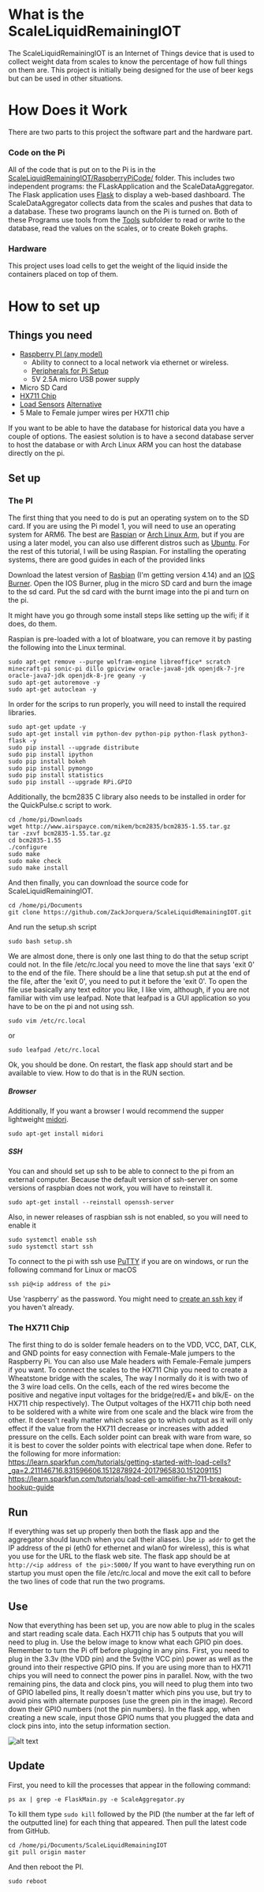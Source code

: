 # What is the ScaleLiquidRemainingIOT
The ScaleLiquidRemainingIOT is an Internet of Things device that is used to collect weight data from scales to know the percentage of how full things on them are. This project is initially being designed for the use of beer kegs but can be used in other situations.

# How Does it Work
There are two parts to this project the software part and the hardware part.

### Code on the Pi
All of the code that is put on to the Pi is in the [ScaleLiquidRemainingIOT/RaspberryPiCode/](https://github.com/ZackJorquera/ScaleLiquidRemainingIOT/tree/master/RaspberryPiCode) folder. This includes two independent programs: the FLaskApplication and the ScaleDataAggregator. The Flask application uses [Flask](http://flask.pocoo.org/) to display a web-based dashboard. The ScaleDataAggregator collects data from the scales and pushes that data to a database. These two programs launch on the Pi is turned on. Both of these Programs use tools from the [Tools](https://github.com/ZackJorquera/ScaleLiquidRemainingIOT/tree/master/RaspberryPiCode/Tools) subfolder to read or write to the database, read the values on the scales, or to create Bokeh graphs.

### Hardware
This project uses load cells to get the weight of the liquid inside the containers placed on top of them.

# How to set up
## Things you need
- [Raspberry PI (any model)](https://www.raspberrypi.org/products/)
  - Ability to connect to a local network via ethernet or wireless.
  - [Peripherals for Pi Setup](https://www.raspberrypi.org/documentation/setup/)
  - 5V 2.5A micro USB power supply
- Micro SD Card
- [HX711 Chip](https://learn.sparkfun.com/tutorials/load-cell-amplifier-hx711-breakout-hookup-guide)
- [Load Sensors](https://www.sparkfun.com/products/10245) [Alternative](https://www.newegg.com/Product/Product.aspx?Item=9SIAD4R5C89792&ignorebbr=1&nm_mc=KNC-GoogleMKP-PC&cm_mmc=KNC-GoogleMKP-PC-_-pla-_-EC+-+Circuit+Protection-_-9SIAD4R5C89792&gclid=CjwKCAiA07PRBRBJEiwAS20SIGHGK-Dgnzq-twMT45FZr3qmehjAYgn5h7BDFLF6c5IOlMh6h7R3WBoCc6IQAvD_BwE&gclsrc=aw.ds)
- 5 Male to Female jumper wires per HX711 chip

If you want to be able to have the database for historical data you have a couple of options. The easiest solution is to have a second database server to host the database or with Arch Linux ARM you can host the database directly on the pi.


## Set up
### The PI
The first thing that you need to do is put an operating system on to the SD card. If you are using the Pi model 1, you will need to use an operating system for ARM6. The best are [Raspian](https://www.raspberrypi.org/downloads/raspbian/) or [Arch Linux Arm](https://archlinuxarm.org/platforms/armv6/raspberry-pi), but if you are using a later model, you can also use different distros such as [Ubuntu](https://wiki.ubuntu.com/ARM/RaspberryPi). For the rest of this tutorial, I will be using Raspian. For installing the operating systems, there are good guides in each of the provided links

Download the latest version of [Rasbian](https://www.raspberrypi.org/downloads/raspbian/) (I'm getting version 4.14) and an [IOS Burner](https://etcher.io/). Open the IOS Burner, plug in the micro SD card and burn the image to the sd card. Put the sd card with the burnt image into the pi and turn on the pi.

It might have you go through some install steps like setting up the wifi; if it does, do them.

Raspian is pre-loaded with a lot of bloatware, you can remove it by pasting the following into the Linux terminal.
```
sudo apt-get remove --purge wolfram-engine libreoffice* scratch minecraft-pi sonic-pi dillo gpicview oracle-java8-jdk openjdk-7-jre oracle-java7-jdk openjdk-8-jre geany -y
sudo apt-get autoremove -y
sudo apt-get autoclean -y

```
In order for the scrips to run properly, you will need to install the required libraries.
```
sudo apt-get update -y
sudo apt-get install vim python-dev python-pip python-flask python3-flask -y
sudo pip install --upgrade distribute
sudo pip install ipython
sudo pip install bokeh
sudo pip install pymongo
sudo pip install statistics
sudo pip install --upgrade RPi.GPIO

```
Additionally, the bcm2835 C library also needs to be installed in order for the QuickPulse.c script to work.
```
cd /home/pi/Downloads
wget http://www.airspayce.com/mikem/bcm2835/bcm2835-1.55.tar.gz
tar -zxvf bcm2835-1.55.tar.gz
cd bcm2835-1.55
./configure
sudo make
sudo make check
sudo make install

```
And then finally, you can download the source code for ScaleLiquidRemainingIOT.
```
cd /home/pi/Documents
git clone https://github.com/ZackJorquera/ScaleLiquidRemainingIOT.git

```
And run the setup.sh script
```
sudo bash setup.sh
```
We are almost done, there is only one last thing to do that the setup script could not. In the file /etc/rc.local you need to move the line that says 'exit 0' to the end of the file.
There should be a line that setup.sh put at the end of the file, after the 'exit 0', you need to put it before the 'exit 0'. To open the file use basically any text editor you like, I like vim, although, if you are not familiar with vim use leafpad. Note that leafpad is a GUI application so you have to be on the pi and not using ssh.
```
sudo vim /etc/rc.local
```
or
```
sudo leafpad /etc/rc.local
```
Ok, you should be done. On restart, the flask app should start and be available to view. How to do that is in the RUN section.

##### Browser
Additionally, If you want a browser I would recommend the supper lightweight [midori](http://midori-browser.org/).
```
sudo apt-get install midori
```


##### SSH
You can and should set up ssh to be able to connect to the pi from an external computer. Because the default version of ssh-server on some versions of raspbian does not work, you will have to reinstall it.
```
sudo apt-get install --reinstall openssh-server
```
Also, in newer releases of raspbian ssh is not enabled, so you will need to enable it
```
sudo systemctl enable ssh
sudo systemctl start ssh
```
To connect to the pi with ssh use [PuTTY](https://www.putty.org/) if you are on windows, or run the following command for Linux or macOS
```
ssh pi@<ip address of the pi>
```
Use 'raspberry' as the password. You might need to [create an ssh key](https://confluence.atlassian.com/bitbucketserver/creating-ssh-keys-776639788.html) if you haven't already.

### The HX711 Chip
The first thing to do is solder female headers on to the VDD, VCC, DAT, CLK, and GND points for easy connection with Female-Male jumpers to the Raspberry Pi. You can also use Male headers with Female-Female jumpers if you want.
To connect the scales to the HX711 Chip you need to create a Wheatstone bridge with the scales, The way I normally do it is with two of the 3 wire load cells. On the cells, each of the red wires become the positive and negative input voltages for the bridge(red/E+ and blk/E- on the HX711 chip respectively). The Output voltages of the HX711 chip both need to be soldered with a white wire from one scale and the black wire from the other. It doesn't really matter which scales go to which output as it will only effect if the value from the HX711 decrease or increases with added pressure on the cells.
Each solder point can break with ware from ware, so it is best to cover the solder points with electrical tape when done.
Refer to the following for more information:
https://learn.sparkfun.com/tutorials/getting-started-with-load-cells?_ga=2.211146716.831596606.1512878924-2017965830.1512091151
https://learn.sparkfun.com/tutorials/load-cell-amplifier-hx711-breakout-hookup-guide

## Run
If everything was set up properly then both the flask app and the aggregator should launch when you call their aliases. Use ```ip addr``` to get the IP address of the pi (eth0 for ethernet and wlan0 for wireless), this is what you use for the URL to the flask web site. The flask app should be at ```http://<ip address of the pi>:5000/```
If you want to have everything run on startup you must open the file /etc/rc.local and move the exit call to before the two lines of code that run the two programs.

## Use
Now that everything has been set up, you are now able to plug in the scales and start reading scale data. Each HX711 chip has 5 outputs that you will need to plug in. Use the below image to know what each GPIO pin does. Remember to turn the Pi off before plugging in any pins.
First, you need to plug in the 3.3v (the VDD pin) and the 5v(the VCC pin) power as well as the ground into their respective GPIO pins. If you are using more than to HX711 chips you will need to connect the power pins in parallel. Now, with the two remaining pins, the data and clock pins, you will need to plug them into two of GPIO labelled pins, It really doesn't matter which pins you use, but try to avoid pins with alternate purposes (use the green pin in the image). Record down their GPIO numbers (not the pin numbers).
In the flask app, when creating a new scale, input those GPIO nums that you plugged the data and clock pins into, into the setup information section.

![alt text](https://cdn.sparkfun.com/assets/learn_tutorials/4/2/4/header_pinout.jpg "RaspberryPi Pin Layout")

## Update
First, you need to kill the processes that appear in the following command:
```
ps ax | grep -e FlaskMain.py -e ScaleAggregator.py
```
To kill them type ```sudo kill``` followed by the PID (the number at the far left of the outputted line) for each thing that appeared.
Then pull the latest code from GitHub.
```
cd /home/pi/Documents/ScaleLiquidRemainingIOT
git pull origin master

```
And then reboot the PI.
```
sudo reboot
```
